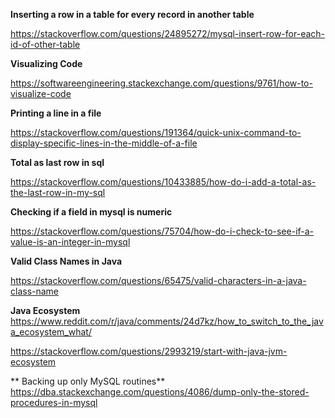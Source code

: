 **Inserting a row in a table for every record in another table**

https://stackoverflow.com/questions/24895272/mysql-insert-row-for-each-id-of-other-table

**Visualizing Code**

https://softwareengineering.stackexchange.com/questions/9761/how-to-visualize-code


**Printing a line in a file**

https://stackoverflow.com/questions/191364/quick-unix-command-to-display-specific-lines-in-the-middle-of-a-file

**Total as last row in sql**

https://stackoverflow.com/questions/10433885/how-do-i-add-a-total-as-the-last-row-in-my-sql

**Checking if a field in mysql is numeric**

https://stackoverflow.com/questions/75704/how-do-i-check-to-see-if-a-value-is-an-integer-in-mysql

**Valid Class Names in Java**

https://stackoverflow.com/questions/65475/valid-characters-in-a-java-class-name

**Java Ecosystem**  
https://www.reddit.com/r/java/comments/24d7kz/how_to_switch_to_the_java_ecosystem_what/

https://stackoverflow.com/questions/2993219/start-with-java-jvm-ecosystem

** Backing up only MySQL routines**
https://dba.stackexchange.com/questions/4086/dump-only-the-stored-procedures-in-mysql

